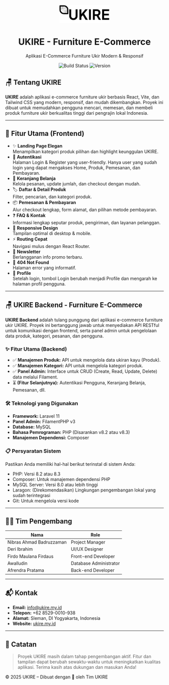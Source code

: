 <div align="center">
  <img src="logo ukire.png" alt="Ukire Logo" title="Logo Ukire" width="160"/>
</div>

<h1 align="center">UKIRE - Furniture E-Commerce</h1>
<p align="center">
  Aplikasi E-Commerce Furniture Ukir Modern & Responsif
</p>

<p align="center">
  <img src="https://img.shields.io/badge/build-passing-brightgreen" alt="Build Status"/>
  <img src="https://img.shields.io/badge/version-0.2-blue" alt="Version"/>
</p>

## 🪑 Tentang UKIRE

**UKIRE** adalah aplikasi e-commerce furniture ukir berbasis React, Vite, dan Tailwind CSS yang modern, responsif, dan mudah dikembangkan. Proyek ini dibuat untuk memudahkan pengguna mencari, memesan, dan membeli produk furniture ukir berkualitas tinggi dari pengrajin lokal Indonesia.

---

## 🚀 Fitur Utama (Frontend)

- ✨ **Landing Page Elegan**  
  Menampilkan kategori produk pilihan dan highlight keunggulan UKIRE.
- 🔐 **Autentikasi**  
  Halaman Login & Register yang user-friendly. Hanya user yang sudah login yang dapat mengakses Home, Produk, Pemesanan, dan Pembayaran.
- 🛒 **Keranjang Belanja**  
  Kelola pesanan, update jumlah, dan checkout dengan mudah.
- 🏷️ **Daftar & Detail Produk**  
  Filter, pencarian, dan kategori produk.
- 📦 **Pemesanan & Pembayaran**  
  Alur checkout lengkap, form alamat, dan pilihan metode pembayaran.
- ❓ **FAQ & Kontak**  
  Informasi lengkap seputar produk, pengiriman, dan layanan pelanggan.
- 📱 **Responsive Design**  
  Tampilan optimal di desktop & mobile.
- ⚡ **Routing Cepat**  
  Navigasi mulus dengan React Router.
- 📰 **Newsletter**  
  Berlangganan info promo terbaru.
- 🚫 **404 Not Found**  
  Halaman error yang informatif.
- 👤 **Profile**  
  Setelah login, tombol Login berubah menjadi Profile dan mengarah ke halaman profil pengguna.

---

## 🪑 UKIRE Backend - Furniture E-Commerce

**UKIRE Backend** adalah tulang punggung dari aplikasi e-commerce furniture ukir UKIRE. Proyek ini bertanggung jawab untuk menyediakan API RESTful untuk komunikasi dengan frontend, serta panel admin untuk pengelolaan data produk, kategori, pesanan, dan pengguna.

### ✨ Fitur Utama (Backend)

- ✅ **Manajemen Produk:** API untuk mengelola data ukiran kayu (Produk).
- ✅ **Manajemen Kategori:** API untuk mengelola kategori produk.
- ✅ **Panel Admin:** Interface untuk CRUD (Create, Read, Update, Delete) data melalui Filament.
- ⏳ **(Fitur Selanjutnya):** Autentikasi Pengguna, Keranjang Belanja, Pemesanan, dll.

### 🛠️ Teknologi yang Digunakan

- **Framework:** Laravel 11
- **Panel Admin:** FilamentPHP v3
- **Database:** MySQL
- **Bahasa Pemrograman:** PHP (Disarankan v8.2 atau v8.3)
- **Manajemen Dependensi:** Composer

### 📋 Persyaratan Sistem

Pastikan Anda memiliki hal-hal berikut terinstal di sistem Anda:
- PHP: Versi 8.2 atau 8.3
- Composer: Untuk manajemen dependensi PHP
- MySQL Server: Versi 8.0 atau lebih tinggi
- Laragon: (Direkomendasikan) Lingkungan pengembangan lokal yang sudah terintegrasi
- Git: Untuk mengelola versi kode

---

## 👨‍💻 Tim Pengembang

| Nama                     | Role                  |
|--------------------------|-----------------------|
| Nibras Ahmad Badruzzaman | Project Manager       |
| Deri Ibrahim             | UI/UX Designer        |
| Firdo Maulana Firdaus    | Front-end Developer   |
| Awalludin                | Database Administrator|
| Afrendra Pratama         | Back-end Developer    |

---

## 📬 Kontak

- **Email:** info@ukire.my.id
- **Telepon:** +62 8529-0010-938
- **Alamat:** Sleman, DI Yogyakarta, Indonesia
- **Website:** [ukire.my.id](https://ukire.my.id)

---

## 📌 Catatan
 
> Proyek UKIRE masih dalam tahap pengembangan aktif. Fitur dan tampilan dapat berubah sewaktu-waktu untuk meningkatkan kualitas aplikasi. Terima kasih atas dukungan dan masukan Anda!

© 2025 UKIRE – Dibuat dengan 💚 oleh Tim UKIRE